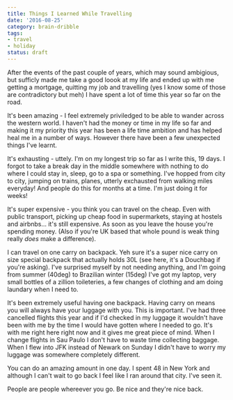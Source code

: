 ```yaml
---
title: Things I Learned While Travelling
date: '2016-08-25'
category: brain-dribble
tags:
- travel
- holiday
status: draft
---
```


After the events of the past couple of years, which may sound ambigious, but sufficly made me take a good loook at my life and ended up with me getting a mortgage, quitting my job and travelling (yes I know some of those are contradictory but meh) I have spent a lot of time this year so far on the road.

It's been amazing - I feel extremely priviledged to be able to wander across the western world. I haven't had the money or time in my life so far and making it my priority this year has been a life time ambition and has helped heal me in a number of ways. However there have been a few unexpected things I've learnt.

It's exhausting - uttely. I'm on my longest trip so far as I write this, 19 days. I forgot to take a break day in the middle somewhere with nothing to do where I could stay in, sleep, go to a spa or something. I've hopped from city to city, jumping on trains, planes, utterly exchausted from walking miles everyday! And people do this for months at a time. I'm just doing it for weeks!

It's super expensive - you think you can travel on the cheap. Even with public transport, picking up cheap food in supermarkets, staying at hostels and airbnbs... it's still expensive. As soon as you leave the house you're spending money. (Also if you're UK based that whole pound is weak thing really *does* make a difference).

I can travel on one carry on backpack. Yeh sure it's a super nice carry on size special backpack that actually holds 30L (see here, it's a Douchbag if you're asking). I've surprised myself by not needing anything, and I'm going from summer (40deg) to Brazilian winter (15deg) I've got my laptop, very small bottles of a zillion toileteries, a few changes of clothing and am doing laundary when I need to.

It's been extremely useful having one backpack. Having carry on means you will always have your luggage with you. This is important. I've had three cancelled flights this year and if I'd checked in my luggage it wouldn't have been with me by the time I would have gotten where I needed to go. It's with me right here right now and it gives me great piece of mind. When I change flights in Sau Paulo I don't have to waste time collecting baggage. When I flew into JFK instead of Newark on Sunday I didn't have to worry my luggage was somewhere completely different.

You can do an amazing amount in one day. I spent 48 in New York and although I can't wait to go back I feel like I ran around that city. I've seen it.

People are people whereever you go. Be nice and they're nice back.

